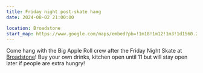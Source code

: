 ```yaml
---
title: Friday night post-skate hang
date: 2024-08-02 21:00:00

location: Broadstone
start_map: https://www.google.com/maps/embed?pb=!1m18!1m12!1m3!1d1560.2297134896278!2d-74.0132130092285!3d40.70416339903304!2m3!1f0!2f0!3f0!3m2!1i1024!2i768!4f13.1!3m3!1m2!1s0x89c25a140599e951%3A0xf1ca9f7f6238285d!2sBroadstone%20Bar%20%26%20Kitchen!5e0!3m2!1sen!2sus!4v1722366396836!5m2!1sen!2sus
---
```


Come hang with the Big Apple Roll crew after the Friday Night Skate at [Broadstone](https://www.broadstonenyc.com/)! Buy your own drinks, kitchen open until 11 but will stay open later if people are extra hungry!
